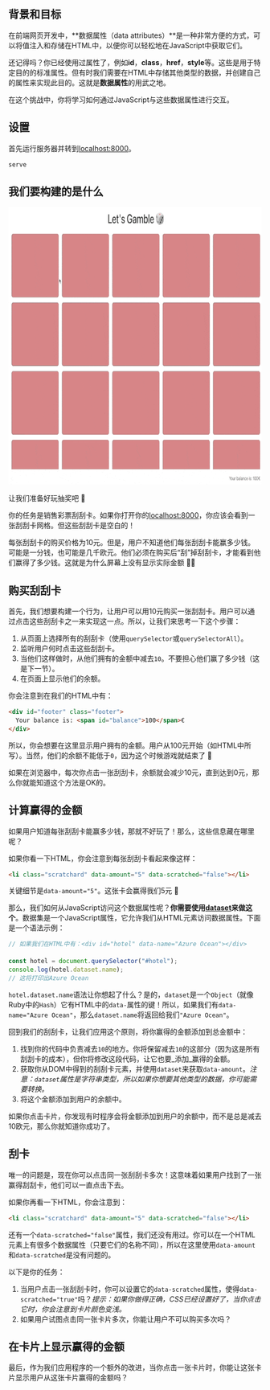 ## 背景和目标

在前端网页开发中，**数据属性（data attributes）**是一种非常方便的方式，可以将值注入和存储在HTML中，以便你可以轻松地在JavaScript中获取它们。

还记得吗？你已经使用过属性了，例如**id**，**class**，**href**，**style**等。这些是用于特定目的的标准属性。但有时我们需要在HTML中存储其他类型的数据，并创建自己的属性来实现此目的。这就是**数据属性**的用武之地。

在这个挑战中，你将学习如何通过JavaScript与这些数据属性进行交互。

## 设置

首先运行服务器并转到[localhost:8000](http://localhost:8000)。

```bash
serve
```

## 我们要构建的是什么

<img src="https://raw.githubusercontent.com/lewagon/fullstack-images/master/frontend/scratchcards.gif"  width="800" height="552">

让我们准备好玩抽奖吧 🎲

你的任务是销售彩票刮刮卡。如果你打开你的[localhost:8000](http://localhost:8000)，你应该会看到一张刮刮卡网格。但这些刮刮卡是空白的！

每张刮刮卡的购买价格为10元。但是，用户不知道他们每张刮刮卡能赢多少钱。可能是一分钱，也可能是几千欧元。他们必须在购买后“刮”掉刮刮卡，才能看到他们赢得了多少钱。这就是为什么屏幕上没有显示实际金额 😶‍🌫️

## 购买刮刮卡

首先，我们想要构建一个行为，让用户可以用10元购买一张刮刮卡。用户可以通过点击这些刮刮卡之一来实现这一点。所以，让我们来思考一下这个步骤：

1. 从页面上选择所有的刮刮卡（使用`querySelector`或`querySelectorAll`）。
2. 监听用户何时点击这些刮刮卡。
3. 当他们这样做时，从他们拥有的金额中减去`10`。不要担心他们赢了多少钱（这是下一节）。
4. 在页面上显示他们的余额。

你会注意到在我们的HTML中有：

```html
<div id="footer" class="footer">
  Your balance is: <span id="balance">100</span>€
</div>
```

所以，你会想要在这里显示用户拥有的金额。用户从100元开始（如HTML中所写）。当然，他们的余额不能低于`0`，因为这个时候游戏就结束了 👾

如果在浏览器中，每次你点击一张刮刮卡，余额就会减少10元，直到达到0元，那么你就能知道这个方法是OK的。

## 计算赢得的金额

如果用户知道每张刮刮卡能赢多少钱，那就不好玩了！那么，这些信息藏在哪里呢？

如果你看一下HTML，你会注意到每张刮刮卡看起来像这样：

```html
<li class="scratchard" data-amount="5" data-scratched="false"></li>
```

关键细节是`data-amount="5"`。这张卡会赢得我们5元 🎉

那么，我们如何从JavaScript访问这个数据属性呢？**你需要使用[dataset](https://developer.mozilla.org/en-US/docs/Web/API/HTMLElement/dataset)来做这个**。数据集是一个JavaScript属性，它允许我们从HTML元素访问数据属性。下面是一个语法示例：

```js
// 如果我们在HTML中有：<div id="hotel" data-name="Azure Ocean"></div>

const hotel = document.querySelector("#hotel");
console.log(hotel.dataset.name);
// 这将打印出Azure Ocean
```

`hotel.dataset.name`语法让你想起了什么？是的，`dataset`是一个`Object`（就像Ruby中的`Hash`）它有HTML中的`data-`属性的键！所以，如果我们有`data-name="Azure Ocean"`，那么`dataset.name`将返回给我们`"Azure Ocean"`。

回到我们的刮刮卡，让我们应用这个原则，将你赢得的金额添加到总金额中：

1. 找到你的代码中负责减去`10`的地方。你将保留减去`10`的这部分（因为这是所有刮刮卡的成本），但你将修改这段代码，让它也要_添加_赢得的金额。
2. 获取你从DOM中得到的刮刮卡元素，并使用`dataset`来获取`data-amount`。_注意：`dataset`属性是字符串类型，所以如果你想要其他类型的数据，你可能需要转换。_
3. 将这个金额添加到用户的余额中。

如果你点击卡片，你发现有时程序会将金额添加到用户的余额中，而不是总是减去10欧元，那么你就知道你成功了。

## 刮卡

唯一的问题是，现在你可以点击同一张刮刮卡多次！这意味着如果用户找到了一张赢得刮刮卡，他们可以一直点击下去。

如果你再看一下HTML，你会注意到：

```html
<li class="scratchard" data-amount="5" data-scratched="false"></li>
```

还有一个`data-scratched="false"`属性，我们还没有用过。你可以在一个HTML元素上有很多个数据属性（只要它们的名称不同），所以在这里使用`data-amount`和`data-scratched`是没有问题的。

以下是你的任务：

1. 当用户点击一张刮刮卡时，你可以设置它的`data-scratched`属性，使得`data-scratched="true"`吗？_提示：如果你做得正确，CSS已经设置好了，当你点击它时，你会注意到卡片颜色变浅。_
2. 如果用户试图点击同一张卡片多次，你能让用户不可以购买多次吗？

## 在卡片上显示赢得的金额

最后，作为我们应用程序的一个额外的改进，当你点击一张卡片时，你能让这张卡片显示用户从这张卡片赢得的金额吗？
